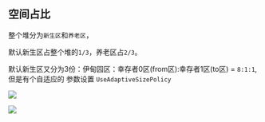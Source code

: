 ## 空间占比

整个堆分为`新生区`和`养老区`，

默认新生区占整个堆的`1/3`，养老区占`2/3`。

默认新生区又分为3份：伊甸园区：幸存者0区(from区):幸存者1区(to区) = `8:1:1`, 
但是有个自适应的 参数设置 `UseAdaptiveSizePolicy`


![](https://youpaiyun.zongqilive.cn/image/20200318152440.png)

![](https://youpaiyun.zongqilive.cn/image/20200318152448.png)
